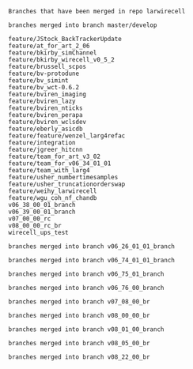     Branches that have been merged in repo larwirecell

    branches merged into branch master/develop

    feature/JStock_BackTrackerUpdate
    feature/at_for_art_2_06
    feature/bkirby_simChannel
    feature/bkirby_wirecell_v0_5_2
    feature/brussell_scpos
    feature/bv-protodune
    feature/bv_simint
    feature/bv_wct-0.6.2
    feature/bviren_imaging
    feature/bviren_lazy
    feature/bviren_nticks
    feature/bviren_perapa
    feature/bviren_wclsdev
    feature/eberly_asicdb
    feature/feature/wenzel_larg4refac
    feature/integration
    feature/jgreer_hitcnn
    feature/team_for_art_v3_02
    feature/team_for_v06_34_01_01
    feature/team_with_larg4
    feature/usher_numbertimesamples
    feature/usher_truncationorderswap
    feature/weihy_larwirecell
    feature/wgu_coh_nf_chandb
    v06_38_00_01_branch
    v06_39_00_01_branch
    v07_00_00_rc
    v08_00_00_rc_br
    wirecell_ups_test

    branches merged into branch v06_26_01_01_branch

    branches merged into branch v06_74_01_01_branch

    branches merged into branch v06_75_01_branch

    branches merged into branch v06_76_00_branch

    branches merged into branch v07_08_00_br

    branches merged into branch v08_00_00_br

    branches merged into branch v08_01_00_branch

    branches merged into branch v08_05_00_br

    branches merged into branch v08_22_00_br
